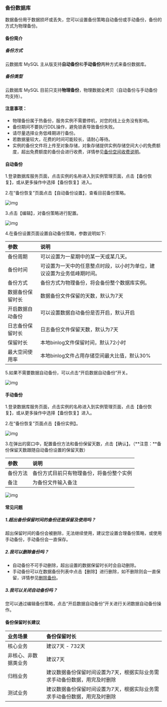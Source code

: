 ### 备份数据库

数据备份用于数据损坏或丢失，您可以设置备份策略自动备份或手动备份，备份的方式为物理备份。

#### 备份简介

##### 备份方式

云数据库 MySQL 主从版支持**自动备份**和**手动备份**两种方式来备份数据库。

##### 备份类型

云数据库 MySQL 目前只支持**物理备份**，物理数据全拷贝（自动备份与手动备份均支持）。

#### 注意事项：

- 物理备份属于热备份，服务实例不需要停机，对您的线上业务没有影响。
- 备份期间不要执行DDL操作，避免锁表导致备份失败。
- 请尽量选择业务低峰期进行备份。
- 若数据量较大，花费的时间可能较长，请耐心等待。
- 实例的备份文件将上传至对象存储，对象存储提供实例存储空间大小的免费额度，超出免费额度的备份会进行收费，详情参见[备份空间收费说明](http://wiki-private.capitalonline.net:8090/pages/viewpage.action?pageId=75826697)。

#### 自动备份

1.登录数据库服务页面，点击实例的名称进入到实例管理页面，点击【备份恢复】，或从更多操作中选择【备份恢复】进入。

2.在“备份恢复”页面点击【自动备份设置】，查看目前备份策略。

![img](http://wiki-private.capitalonline.net:8090/download/attachments/83132674/image2021-4-21_10-36-8.png?version=1&modificationDate=1624327069000&api=v2)

3.点击【编辑】，对备份策略进行配置。

![img](http://wiki-private.capitalonline.net:8090/download/attachments/83132674/image2021-6-23_9-40-49.png?version=1&modificationDate=1624412447000&api=v2)

4.在备份设置页面设置自动备份策略，参数说明如下:

| 参数             | 说明                                                         |
| :--------------- | :----------------------------------------------------------- |
| 备份周期         | 可以设置为一星期中的某一天或某几天。                         |
| 备份时间         | 可设置为一天中的任意整点时段，以小时为单位，建议设置为业务低峰期时间。 |
| 备份方式         | 备份方式为物理备份，将会备份整个数据库实例。                 |
| 数据备份保留时长 | 数据备份文件保留的天数，默认为7天                            |
| 开启数据自动备份 | 可以设置数据自动备份是否开启，默认开启                       |
| 日志备份保留时长 | 日志备份文件保留天数，默认为7天                              |
| 保留时长         | 本地binlog文件保留时间，默认72小时                           |
| 最大空间使用率   | 本地binlog文件占用存储空间最大比值，默认30%                  |

5.如果不需要数据自动备份，可以点击“开启数据自动备份”开关。

![img](http://wiki-private.capitalonline.net:8090/download/attachments/83132674/image2021-6-23_9-41-24.png?version=1&modificationDate=1624412483000&api=v2)

#### 手动备份

1.登录数据库服务页面，点击实例的名称进入到实例管理页面，点击【备份恢复】，或从更多操作中选择【备份恢复】进入。

2.在“备份恢复”页面点击【备份实例】。

![img](http://wiki-private.capitalonline.net:8090/download/attachments/83132674/image2021-4-21_10-44-34.png?version=1&modificationDate=1624327069000&api=v2)

3.在弹出的窗口中，配置备份方法和备份保留天数，点击【确认】。（**注意：**备份保留天数跟随自动备份设置的保留天数）

| 参数     | 说明                                     |
| :------- | :--------------------------------------- |
| 备份方法 | 备份方式目前只有物理备份，将备份整个实例 |
| 备注     | 为备份文件输入备注                       |

![img](http://wiki-private.capitalonline.net:8090/download/attachments/83132674/image2021-4-21_10-45-8.png?version=1&modificationDate=1624327070000&api=v2)

#### 常见问题

##### 1.超出备份保留时间的备份还能保留及使用吗？

超出保留时间的备份会被删除，无法继续使用，建议您设置合理备份策略，或使用手动备份，手动备份会一直保存。

##### 2.我可以删除备份吗？

- 自动备份不可手动删除，超出设置的数据保留时长时会自动删除。
- 手动备份可以在数据备份列表中点击【删除】进行删除，如不删除则会一直保留，详情参见[删除备份](http://wiki-private.capitalonline.net:8090/pages/viewpage.action?pageId=77234219)。

##### 3.我可以关闭自动备份吗？

您可以通过编辑备份策略，点击“开启数据自动备份”开关进行关闭数据自动备份操作。

#### 备份保留时长建议

| 业务场景             | 备份保留时长                                                 |
| :------------------- | :----------------------------------------------------------- |
| 核心业务             | 建议7天 - 732天                                              |
| 非核心、非数据类业务 | 建议7天                                                      |
| 归档业务             | 建议数据备份保留时间设置为7天，根据实际业务需求手动备份数据，用完及时删除 |
| 测试业务             | 建议数据备份保留时间设置为7天，根据实际业务需求手动备份数据，用完及时删除 |
